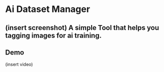 # Ai Dataset Manager
(insert screenshot)
A simple Tool that helps you tagging images for ai training.
---
## Demo
(insert video)
